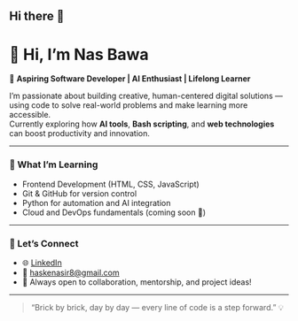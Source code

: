 ## Hi there 👋
# 👋 Hi, I’m Nas Bawa

🚀 **Aspiring Software Developer | AI Enthusiast | Lifelong Learner**

I’m passionate about building creative, human-centered digital solutions — using code to solve real-world problems and make learning more accessible.  
Currently exploring how **AI tools**, **Bash scripting**, and **web technologies** can boost productivity and innovation.

---

### 🧠 What I’m Learning
- Frontend Development (HTML, CSS, JavaScript)
- Git & GitHub for version control
- Python for automation and AI integration
- Cloud and DevOps fundamentals (coming soon 🚀)

---

### 🤝 Let’s Connect
- 🌐 [LinkedIn](https://www.linkedin.com/in/nas-bawa)
- 📧 haskenasir8@gmail.com  
- 💬 Always open to collaboration, mentorship, and project ideas!

---

> “Brick by brick, day by day — every line of code is a step forward.” 💡

<!--
**nas-bawa/nas-bawa** is a ✨ _special_ ✨ repository because its `README.md` (this file) appears on your GitHub profile.

Here are some ideas to get you started:

- 🔭 I’m currently working on ...
- 🌱 I’m currently learning ...
- 👯 I’m looking to collaborate on ...
- 🤔 I’m looking for help with ...
- 💬 Ask me about ...
- 📫 How to reach me: ...
- 😄 Pronouns: ...
- ⚡ Fun fact: ...
-->
